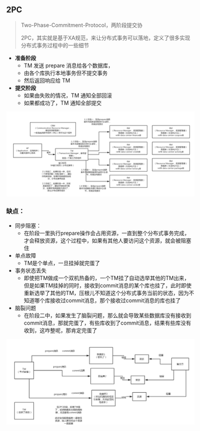 ## 2PC

> Two-Phase-Commitment-Protocol，两阶段提交协
>
> 2PC，其实就是基于XA规范，来让分布式事务可以落地，定义了很多实现分布式事务过程中的一些细节

- **准备阶段**
  - TM 发送 prepare 消息给各个数据库，
  - 由各个库执行本地事务但不提交事务
  - 然后返回响应给 TM
- **提交阶段**
  - 如果由失败的情况，TM 通知全部回滚
  - 如果都成功了，TM 通知全部提交

![26_05_XA规范与2PC协议](imgs/26_05_XA规范与2PC协议.png)

### 缺点：

- 同步阻塞：
  - 在阶段一里执行prepare操作会占用资源，一直到整个分布式事务完成，才会释放资源，这个过程中，如果有其他人要访问这个资源，就会被阻塞住
- 单点故障
  - TM是个单点，一旦挂掉就完蛋了
- 事务状态丢失
  - 即使把TM做成一个双机热备的，一个TM挂了自动选举其他的TM出来，但是如果TM挂掉的同时，接收到commit消息的某个库也挂了，此时即使重新选举了其他的TM，压根儿不知道这个分布式事务当前的状态，因为不知道哪个库接收过commit消息，那个接收过commit消息的库也挂了
- 脑裂问题
  - 在阶段二中，如果发生了脑裂问题，那么就会导致某些数据库没有接收到commit消息，那就完蛋了，有些库收到了commit消息，结果有些库没有收到，这咋整呢，那肯定完蛋了

![28_06_2PC的缺陷](imgs/28_06_2PC的缺陷.png)